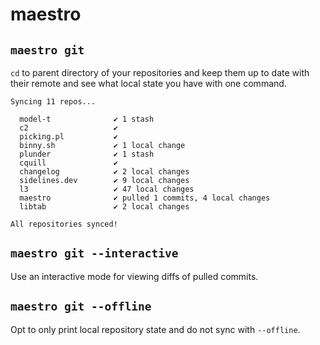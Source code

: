 # maestro

## `maestro git`

`cd` to parent directory of your repositories and keep them up to date with
their remote and see what local state you have with one command.

```
Syncing 11 repos...

  model-t              ✔ 1 stash
  c2                   ✔
  picking.pl           ✔
  binny.sh             ✔ 1 local change
  plunder              ✔ 1 stash
  cquill               ✔
  changelog            ✔ 2 local changes
  sidelines.dev        ✔ 9 local changes
  l3                   ✔ 47 local changes
  maestro              ✔ pulled 1 commits, 4 local changes
  libtab               ✔ 2 local changes

All repositories synced!
```

## `maestro git --interactive`

Use an interactive mode for viewing diffs of pulled commits.

## `maestro git --offline`

Opt to only print local repository state and do not sync with `--offline`.

